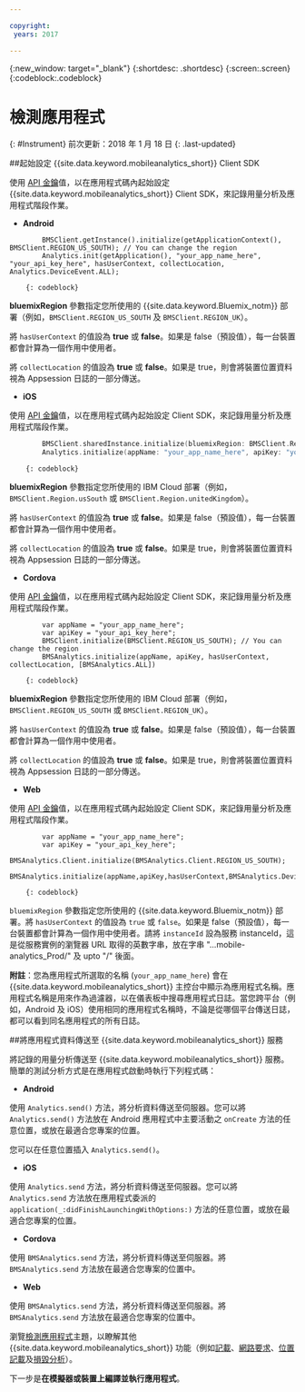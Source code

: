 ```yaml
---

copyright:
 years: 2017

---
```


{:new_window: target="_blank"}
{:shortdesc: .shortdesc}
{:screen:.screen}
{:codeblock:.codeblock}

# 檢測應用程式
{: #Instrument}
前次更新：2018 年 1 月 18 日
{: .last-updated}

##起始設定 {{site.data.keyword.mobileanalytics_short}} Client SDK 

使用 [API 金鑰](/docs/services/mobileanalytics/sdk.html#analytics-clientkey)值，以在應用程式碼內起始設定 {{site.data.keyword.mobileanalytics_short}} Client SDK，來記錄用量分析及應用程式階段作業。	
	
- **Android**
	
```
		BMSClient.getInstance().initialize(getApplicationContext(), BMSClient.REGION_US_SOUTH); // You can change the region
		Analytics.init(getApplication(), "your_app_name_here", "your_api_key_here", hasUserContext, collectLocation, Analytics.DeviceEvent.ALL);
```
		{: codeblock}
	    
**bluemixRegion** 參數指定您所使用的 {{site.data.keyword.Bluemix_notm}} 部署（例如，`BMSClient.REGION_US_SOUTH` 及 `BMSClient.REGION_UK`）。 
	    
	    
將 `hasUserContext` 的值設為 **true** 或 **false**。如果是 false（預設值），每一台裝置都會計算為一個作用中使用者。
		
將 `collectLocation` 的值設為 **true** 或 **false**。如果是 true，則會將裝置位置資料視為 Appsession 日誌的一部分傳送。 

- **iOS**
	  
使用 [API 金鑰](/docs/services/mobileanalytics/sdk.html#analytics-clientkey)值，以在應用程式碼內起始設定 Client SDK，來記錄用量分析及應用程式階段作業。
		
```Swift
		BMSClient.sharedInstance.initialize(bluemixRegion: BMSClient.Region.usSouth) // You can change the region
		Analytics.initialize(appName: "your_app_name_here", apiKey: "your_api_key_here", hasUserContext: false, collectLocation: true, deviceEvents: deviceEvents: .lifecycle, .network)
```
		{: codeblock}
				
**bluemixRegion** 參數指定您所使用的 IBM Cloud 部署（例如，`BMSClient.Region.usSouth` 或 `BMSClient.Region.unitedKingdom`）。
		
	 
將 `hasUserContext` 的值設為 **true** 或 **false**。如果是 false（預設值），每一台裝置都會計算為一個作用中使用者。
		
將 `collectLocation` 的值設為 **true** 或 **false**。如果是 true，則會將裝置位置資料視為 Appsession 日誌的一部分傳送。 
	
- **Cordova**
		
使用 [API 金鑰](/docs/services/mobileanalytics/sdk.html#analytics-clientkey)值，以在應用程式碼內起始設定 Client SDK，來記錄用量分析及應用程式階段作業。
		
```
		var appName = "your_app_name_here";
		var apiKey = "your_api_key_here";
		BMSClient.initialize(BMSClient.REGION_US_SOUTH); // You can change the region
		BMSAnalytics.initialize(appName, apiKey, hasUserContext, collectLocation, [BMSAnalytics.ALL])
```
		{: codeblock}
		
**bluemixRegion** 參數指定您所使用的 IBM Cloud 部署（例如，`BMSClient.REGION_US_SOUTH` 或 `BMSClient.REGION_UK`）。
		
將 `hasUserContext` 的值設為 **true** 或 **false**。如果是 false（預設值），每一台裝置都會計算為一個作用中使用者。
		
將 `collectLocation` 的值設為 **true** 或 **false**。如果是 true，則會將裝置位置資料視為 Appsession 日誌的一部分傳送。
    
- **Web**
		
使用 [API 金鑰](/docs/services/mobileanalytics/sdk.html#analytics-clientkey)值，以在應用程式碼內起始設定 Client SDK，來記錄用量分析及應用程式階段作業。
		
```
		var appName = "your_app_name_here";
		var apiKey = "your_api_key_here";
		BMSAnalytics.Client.initialize(BMSAnalytics.Client.REGION_US_SOUTH);
		BMSAnalytics.initialize(appName,apiKey,hasUserContext,BMSAnalytics.DeviceEvents.ALL,instanceId);
``` 
		{: codeblock}

`bluemixRegion` 參數指定您所使用的 {{site.data.keyword.Bluemix_notm}} 部署。將 `hasUserContext` 的值設為 `true` 或 `false`。如果是 false（預設值），每一台裝置都會計算為一個作用中使用者。請將 `instanceId` 設為服務 instanceId，這是從服務實例的瀏覽器 URL 取得的英數字串，放在字串 "...mobile-analytics_Prod/" 及 upto "/" 後面。 

**附註**：您為應用程式所選取的名稱 (`your_app_name_here`) 會在 {{site.data.keyword.mobileanalytics_short}} 主控台中顯示為應用程式名稱。應用程式名稱是用來作為過濾器，以在儀表板中搜尋應用程式日誌。當您跨平台（例如，Android 及 iOS）使用相同的應用程式名稱時，不論是從哪個平台傳送日誌，都可以看到同名應用程式的所有日誌。

##將應用程式資料傳送至 {{site.data.keyword.mobileanalytics_short}} 服務

將記錄的用量分析傳送至 {{site.data.keyword.mobileanalytics_short}} 服務。簡單的測試分析方式是在應用程式啟動時執行下列程式碼：


- **Android**
	
使用 `Analytics.send()` 方法，將分析資料傳送至伺服器。您可以將 `Analytics.send()` 方法放在 Android 應用程式中主要活動之 `onCreate` 方法的任意位置，或放在最適合您專案的位置。 
	
您可以在任意位置插入 `Analytics.send()`。
	
- **iOS**
	
使用 `Analytics.send` 方法，將分析資料傳送至伺服器。您可以將 `Analytics.send` 方法放在應用程式委派的 `application(_:didFinishLaunchingWithOptions:)` 方法的任意位置，或放在最適合您專案的位置。 
	
- **Cordova**
		
使用 `BMSAnalytics.send` 方法，將分析資料傳送至伺服器。將 `BMSAnalytics.send` 方法放在最適合您專案的位置中。
		
- **Web**
		
使用 `BMSAnalytics.send` 方法，將分析資料傳送至伺服器。將 `BMSAnalytics.send` 方法放在最適合您專案的位置中。 
		



瀏覽[檢測應用程式](/docs/services/mobileanalytics/sdk.html)主題，以瞭解其他 {{site.data.keyword.mobileanalytics_short}} 功能（例如[記載](/docs/services/mobileanalytics/sdk.html#app-monitoring-logger)、[網路要求](/docs/services/mobileanalytics/sdk.html#network-requests)、[位置記載](/docs/services/mobileanalytics/sdk.html#location-logging)及[損毀分析](/docs/services/mobileanalytics/sdk.html#report-crash-analytics)）。


下一步是**在模擬器或裝置上編譯並執行應用程式**。
